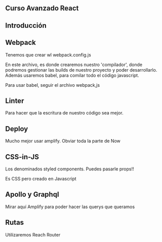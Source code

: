 ## Curso Avanzado React

## Introducción

## Webpack

Tenemos que crear wl webpack.config.js

En este archivo, es donde crearemos nuestro 'compilador', donde podremos gestionar las builds de nuestro proyecto y poder desarrollarlo. Además usaremos babel, para comilar todo el código javascript.

Para usar babel, seguir el archivo webpack,js

## Linter

Para hacer que la escritura de nuestro código sea mejor.

## Deploy

Mucho mejor usar amplify. Obviar toda la parte de Now

## CSS-in-JS

Los denominados styled components. Puedes pasarle props!!

Es CSS pero creado en Javascript

## Apollo y Graphql

Mirar aquí Amplify para poder hacer las querys que queramos

## Rutas

Utilizaremos Reach Router
